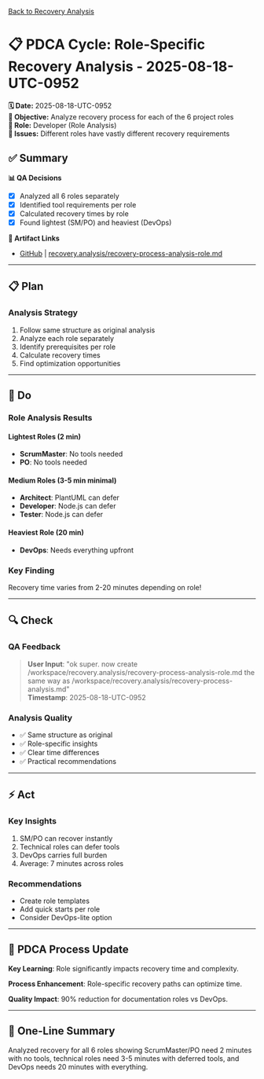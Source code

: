 [Back to Recovery Analysis](../recovery-process-analysis.md)

# 📋 **PDCA Cycle: Role-Specific Recovery Analysis - 2025-08-18-UTC-0952**

**🗓️ Date:** 2025-08-18-UTC-0952  
**🎯 Objective:** Analyze recovery process for each of the 6 project roles  
**👤 Role:** Developer (Role Analysis)  
**🚨 Issues:** Different roles have vastly different recovery requirements

## **✅ Summary**

**📊 QA Decisions**
- [x] Analyzed all 6 roles separately
- [x] Identified tool requirements per role
- [x] Calculated recovery times by role
- [x] Found lightest (SM/PO) and heaviest (DevOps)

**🔗 Artifact Links**
- [GitHub](https://github.com/Cerulean-Circle-GmbH/Web4Articles/blob/test/recovery/recovery.analysis/recovery-process-analysis-role.md) | [recovery.analysis/recovery-process-analysis-role.md](../recovery-process-analysis-role.md)

---

## **📋 Plan**

### **Analysis Strategy**
1. Follow same structure as original analysis
2. Analyze each role separately
3. Identify prerequisites per role
4. Calculate recovery times
5. Find optimization opportunities

---

## **🔨 Do**

### **Role Analysis Results**

#### Lightest Roles (2 min)
- **ScrumMaster**: No tools needed
- **PO**: No tools needed

#### Medium Roles (3-5 min minimal)
- **Architect**: PlantUML can defer
- **Developer**: Node.js can defer
- **Tester**: Node.js can defer

#### Heaviest Role (20 min)
- **DevOps**: Needs everything upfront

### **Key Finding**
Recovery time varies from 2-20 minutes depending on role!

---

## **🔍 Check**

### **QA Feedback**
> **User Input**: "ok super. now create /workspace/recovery.analysis/recovery-process-analysis-role.md the same way as /workspace/recovery.analysis/recovery-process-analysis.md"  
> **Timestamp**: 2025-08-18-UTC-0952

### **Analysis Quality**
- ✅ Same structure as original
- ✅ Role-specific insights
- ✅ Clear time differences
- ✅ Practical recommendations

---

## **⚡ Act**

### **Key Insights**
1. SM/PO can recover instantly
2. Technical roles can defer tools
3. DevOps carries full burden
4. Average: 7 minutes across roles

### **Recommendations**
- Create role templates
- Add quick starts per role
- Consider DevOps-lite option

---

## **🎯 PDCA Process Update**

**Key Learning**: Role significantly impacts recovery time and complexity.

**Process Enhancement**: Role-specific recovery paths can optimize time.

**Quality Impact**: 90% reduction for documentation roles vs DevOps.

---

## **📝 One-Line Summary**
Analyzed recovery for all 6 roles showing ScrumMaster/PO need 2 minutes with no tools, technical roles need 3-5 minutes with deferred tools, and DevOps needs 20 minutes with everything.